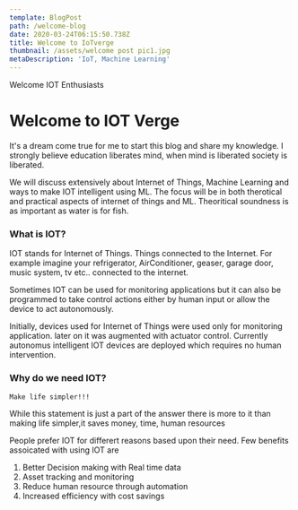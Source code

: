 ```yaml
---
template: BlogPost
path: /welcome-blog
date: 2020-03-24T06:15:50.738Z
title: Welcome to IoTverge
thumbnail: /assets/welcome post pic1.jpg
metaDescription: 'IoT, Machine Learning'
---
```

Welcome IOT Enthusiasts

# Welcome to IOT Verge
It's a dream come true for me to start this blog and share my knowledge. I strongly believe education liberates  mind, when mind is liberated society is liberated. 

We will discuss extensively about  Internet of Things, Machine Learning and ways to make IOT intelligent using ML. The focus will be in both therotical and practical aspects of internet of things and ML. Theoritical soundness is as important as water is for fish. 

### What is IOT?
IOT stands for Internet of Things. Things connected to the Internet. For example imagine your refrigerator, AirConditioner, geaser, garage door, music system, tv etc.. connected to the internet. 

Sometimes IOT can be used for monitoring applications but it can also be programmed to take control actions  either by human input or allow the device to act autonomously.

Initially, devices used for Internet of Things were used only for monitoring application. later on it was augmented with actuator control. Currently autonomus intelligent IOT devices are deployed which requires no human intervention.

### Why do we need IOT?
    Make life simpler!!!
While this statement is just a part of the answer there is more to it than making life simpler,it saves money, time, human resources

 People prefer IOT for differert reasons based upon their need. Few benefits assoicated with using IOT are

1. Better Decision making with Real time data
2. Asset tracking and monitoring
3. Reduce human resource through automation
4. Increased efficiency with cost savings


